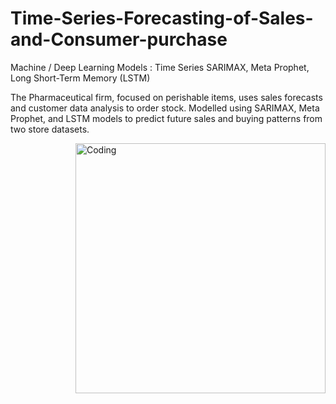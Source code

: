# Time-Series-Forecasting-of-Sales-and-Consumer-purchase

 Machine / Deep Learning Models : Time Series SARIMAX, Meta Prophet, Long Short-Term Memory (LSTM) 
 
 The Pharmaceutical firm, focused on perishable items, uses sales forecasts and customer data analysis to order stock. Modelled using SARIMAX, Meta Prophet, and LSTM models to predict future sales and buying patterns from two store datasets.

 <img align="right" alt="Coding" width="400" src="https://dribbble.com/shots/2475280/attachments/2475280-Line-chart-graph-animation?mode=media">
